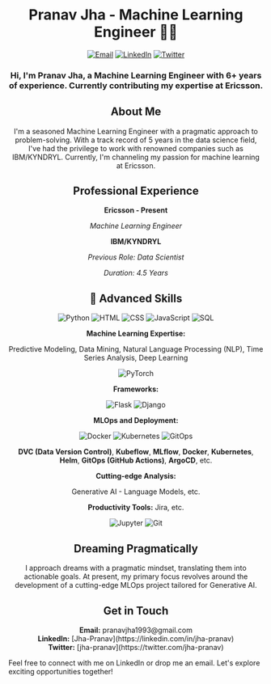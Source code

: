 <!-- Header Section -->
<h1 align="center">Pranav Jha - Machine Learning Engineer 👨‍💻</h1>
<p align="center">
  <a href="mailto:pranavjha1993@gmail.com"><img src="https://img.shields.io/badge/Email-Drop%20a%20Message-informational?style=flat&logo=gmail&logoColor=white&color=blue" alt="Email"></a>
  <a href="https://linkedin.com/in/jha-pranav"><img src="https://img.shields.io/badge/LinkedIn-Connect%20with%20Me-blue?style=flat&logo=linkedin&logoColor=white" alt="LinkedIn"></a>
  <a href="https://twitter.com/jha-pranav"><img src="https://img.shields.io/badge/Twitter-Follow%20Me-blue?style=flat&logo=twitter&logoColor=white" alt="Twitter"></a>
</p>

<!-- Introduction Section -->
<h3 align="center">Hi, I'm Pranav Jha, a Machine Learning Engineer with 6+ years of experience. Currently contributing my expertise at Ericsson.</h3>

<!-- About Me Section -->
<h2 align="center">About Me</h2>
<p align="center">I'm a seasoned Machine Learning Engineer with a pragmatic approach to problem-solving. With a track record of 5 years in the data science field, I've had the privilege to work with renowned companies such as IBM/KYNDRYL. Currently, I'm channeling my passion for machine learning at Ericsson.</p>

<!-- Professional Experience Section -->
<h2 align="center">Professional Experience</h2>
<p align="center"><strong>Ericsson - Present</strong></p>
<p align="center"><em>Machine Learning Engineer</em></p>



<!-- IBM Experience -->
<p align="center"><strong>IBM/KYNDRYL</strong></p>
<p align="center"><em>Previous Role: Data Scientist</em></p>
<p align="center"><em>Duration: 4.5 Years</em></p>
<!-- Advanced Skills Section -->
<h2 align="center">🚀 Advanced Skills</h2>

<p align="center">
  <img alt="Python" src="https://img.shields.io/badge/Python-Expert-informational?style=flat&logo=python&logoColor=white&color=success">
  <img alt="HTML" src="https://img.shields.io/badge/HTML-Revisit-lightgrey?style=flat&logo=html5&logoColor=white">
  <img alt="CSS" src="https://img.shields.io/badge/CSS-Revisit-lightgrey?style=flat&logo=css3&logoColor=white">
  <img alt="JavaScript" src="https://img.shields.io/badge/JavaScript-Revisit-lightgrey?style=flat&logo=javascript&logoColor=white">
  <img alt="SQL" src="https://img.shields.io/badge/SQL-Revisit-lightgrey?style=flat&logo=postgresql&logoColor=white">
</p>

<p align="center">
  <strong><span">Machine Learning Expertise:</span></strong> </p>
<p align="center">Predictive Modeling, Data Mining, Natural Language Processing (NLP), Time Series Analysis, Deep Learning
</p>

<p align="center">
  <img alt="PyTorch" src="https://img.shields.io/badge/PyTorch-Advanced-informational?style=flat&logo=pytorch&logoColor=white&color=blue">
</p>

<p align="center">
  <strong>Frameworks:</strong> </p>
<p align="center">
  <img alt="Flask" src="https://img.shields.io/badge/Flask-Intermediate-informational?style=flat&logo=flask&logoColor=white&color=yellow">
  <img alt="Django" src="https://img.shields.io/badge/Django-Intermediate-informational?style=flat&logo=django&logoColor=white&color=yellow">
</p>

<p align="center"><strong>MLOps and Deployment:</strong></p>
<p align="center">
  <img alt="Docker" src="https://img.shields.io/badge/Docker-Intermediate-informational?style=flat&logo=docker&logoColor=white&color=yellow">
  <img alt="Kubernetes" src="https://img.shields.io/badge/Kubernetes-Intermediate-informational?style=flat&logo=kubernetes&logoColor=white&color=yellow">
  <img alt="GitOps" src="https://img.shields.io/badge/GitOps-Intermediate-informational?style=flat&logo=argoproj&logoColor=white&color=yellow">
</p>


<p align="center">
   <b>DVC (Data Version Control)</b>, <b>Kubeflow</b>, <b>MLflow</b>, <b>Docker</b>, <b>Kubernetes</b>, <b>Helm</b>, <b>GitOps (GitHub Actions)</b>, <b>ArgoCD</b>, etc.
</p>

<p align="center">
  <strong>Cutting-edge Analysis:</strong> </p>
<p align="center">Generative AI - Language Models, etc.
</p>

<p align="center">
  <strong>Productivity Tools:</strong>  Jira, etc.
</p>
<p align="center">
  <img alt="Jupyter" src="https://img.shields.io/badge/Jupyter-Advanced-informational?style=flat&logo=jupyter&logoColor=white&color=blue">
  <img alt="Git" src="https://img.shields.io/badge/Git-Advanced-informational?style=flat&logo=git&logoColor=white&color=blue">
</p>




<!-- Dreaming Pragmatically Section -->
<h2 align="center">Dreaming Pragmatically</h2>
<p align="center">I approach dreams with a pragmatic mindset, translating them into actionable goals. At present, my primary focus revolves around the development of a cutting-edge MLOps project tailored for Generative AI.</p>

<!-- Get in Touch Section -->
<h2 align="center">Get in Touch</h2>
<p align="center">
  <strong>Email:</strong> pranavjha1993@gmail.com<br>
  <strong>LinkedIn:</strong> [Jha-Pranav](https://linkedin.com/in/jha-pranav)<br>
  <strong>Twitter:</strong> [jha-pranav](https://twitter.com/jha-pranav)
</p>

Feel free to connect with me on LinkedIn or drop me an email. Let's explore exciting opportunities together!
